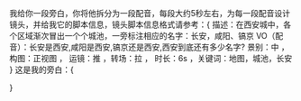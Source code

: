我给你一段旁白，你将他拆分为一段配音，每段大约5秒左右，为每一段配音设计镜头，并给我它的脚本信息，镜头脚本信息格式请参考：{
描述：在西安城中，各个区域渐次冒出一个个城池，一旁标注相应的名字：长安，咸阳、镐京 
VO（配音）：长安是西安,咸阳是西安,镐京还是西安,西安到底还有多少名字? 
景别：中 ，构图：正视图 ，
运镜：推 ，转场：拉 ，
时长：6s ，关键词：地图，城池，长安 
}
这是我的旁白：{


}